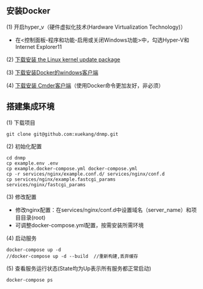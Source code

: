 ## 安装Docker
(1) 开启hyper_v（硬件虚拟化技术(Hardware Virtualization Technology)）
* 在<控制面板-程序和功能-启用或关闭Windows功能>中，勾选Hyper-V和Internet Explorer11

(2) [下载安装 the Linux kernel update package](https://wslstorestorage.blob.core.windows.net/wslblob/wsl_update_x64.msi)

(3) [下载安装Docker的windows客户端](https://docs.docker.com/desktop/windows/release-notes/)

(4) [下载安装 Cmder客户端](https://cmder.net/)（使用Docker命令更加友好，非必须）

## 搭建集成环境
(1) 下载项目
```
git clone git@github.com:xuekang/dnmp.git
```
(2) 初始化配置
```
cd dnmp
cp example.env .env
cp example.docker-compose.yml docker-compose.yml
cp -r services/nginx/example.conf.d/ services/nginx/conf.d
cp services/nginx/example.fastcgi_params  services/nginx/fastcgi_params 
```
(3) 修改配置

- 修改nginx配置：在services/nginx/conf.d中设置域名（server_name）和项目目录(root)
- 可调整docker-compose.yml配置，按需安装所需环境
  
(4) 启动服务
```
docker-compose up -d 
//docker-compose up -d --build  //重新构建,丢弃缓存
```
(5) 查看服务运行状态(State均为Up表示所有服务都正常启动)
```
docker-compose ps 
```
